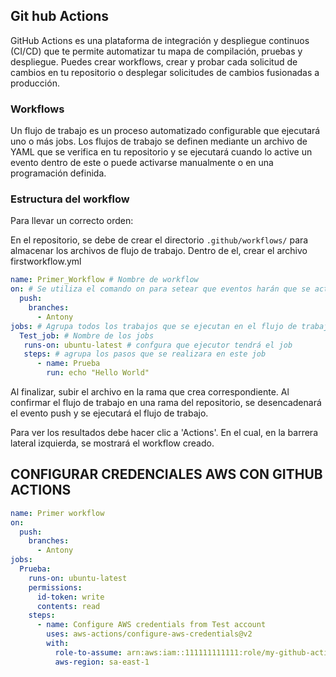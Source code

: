 ## Git hub Actions

GitHub Actions es una plataforma de integración y despliegue continuos (CI/CD) que te permite automatizar tu mapa de compilación, pruebas y despliegue. Puedes crear workflows, crear y probar cada solicitud de cambios en tu repositorio o desplegar solicitudes de cambios fusionadas a producción.


### Workflows

Un flujo de trabajo es un proceso automatizado configurable que ejecutará uno o más jobs. Los flujos de trabajo se definen mediante un archivo de YAML que se verifica en tu repositorio y se ejecutará cuando lo active un evento dentro de este o puede activarse manualmente o en una programación definida.

### Estructura del workflow

Para llevar un correcto orden:

En el repositorio, se debe de crear el directorio `.github/workflows/` para almacenar los archivos de flujo de trabajo. Dentro de el, crear el archivo firstworkflow.yml

```yaml
name: Primer_Workflow # Nombre de workflow
on: # Se utiliza el comando on para setear que eventos harán que se active el workflow. Por ejemplo, cuando se haga un push:
  push:
    branches:
      - Antony
jobs: # Agrupa todos los trabajos que se ejecutan en el flujo de trabajo
  Test_job: # Nombre de los jobs
   runs-on: ubuntu-latest # confgura que ejecutor tendrá el job
   steps: # agrupa los pasos que se realizara en este job
      - name: Prueba
        run: echo "Hello World" 
```

Al finalizar, subir el archivo en la rama que crea correspondiente. Al confirmar el flujo de trabajo en una rama del repositorio, se desencadenará el evento push y se ejecutará el flujo de trabajo.

Para ver los resultados debe hacer clic a 'Actions'. En el cual, en la barrera lateral izquierda, se mostrará el workflow creado.


##  CONFIGURAR CREDENCIALES AWS CON GITHUB ACTIONS

```yaml
name: Primer workflow
on:
  push:
    branches:
      - Antony
jobs:
  Prueba:
    runs-on: ubuntu-latest
    permissions:
      id-token: write
      contents: read
    steps:
      - name: Configure AWS credentials from Test account
        uses: aws-actions/configure-aws-credentials@v2
        with:
          role-to-assume: arn:aws:iam::111111111111:role/my-github-actions-role-test
          aws-region: sa-east-1
```
